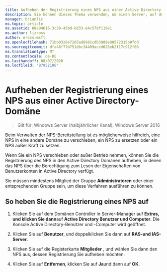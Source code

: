 ```yaml
---
title: Aufheben der Registrierung eines NPS aus einer Active Directory-Domäne
description: Sie können dieses Thema verwenden, um einen Server, auf dem der Netzwerk Richtlinien Server ausgeführt wird, in Windows Server 2016 in der NPS-Standard Domäne oder in einer anderen Domäne zu registrieren.
manager: brianlic
ms.topic: article
ms.assetid: 68a94616-3c29-45bd-bd33-e4c578f119e1
ms.author: lizross
author: eross-msft
ms.openlocfilehash: 71bb0328e7265ad6981cdb3089e80572315b0fdd
ms.sourcegitcommit: dfa48f77b751dbc34409aced628eb2f17c912f08
ms.translationtype: MT
ms.contentlocale: de-DE
ms.lasthandoff: 08/07/2020
ms.locfileid: "87952106"
---
```

# <a name="unregister-an-nps-from-an-active-directory-domain"></a>Aufheben der Registrierung eines NPS aus einer Active Directory-Domäne

>Gilt für: Windows Server (halbjährlicher Kanal), Windows Server 2016

Beim Verwalten der NPS-Bereitstellung ist es möglicherweise hilfreich, eine NPS in eine andere Domäne zu verschieben, ein NPS zu ersetzen oder ein NPS außer Kraft zu setzen.

Wenn Sie ein NPS verschieben oder außer Betrieb nehmen, können Sie die Registrierung des NPS in den Active Directory Domänen aufheben, in denen das NPS über die Berechtigung zum Lesen der Eigenschaften von Benutzerkonten in Active Directory verfügt.

Sie müssen mindestens Mitglied der Gruppe **Administratoren** oder einer entsprechenden Gruppe sein, um diese Verfahren ausführen zu können.

## <a name="to-unregister-an-nps"></a>So heben Sie die Registrierung eines NPS auf

1. Klicken Sie auf dem Domänen Controller in Server-Manager auf **Extras, und klicken Sie dann**auf **Active Directory Benutzer und Computer**. Die Konsole Active Directory-Benutzer und -Computer wird geöffnet.

2. Klicken Sie auf **Benutzer**, und doppelklicken Sie dann auf **RAS-und IAS-Server**.

3. Klicken Sie auf die Registerkarte **Mitglieder** , und wählen Sie dann den NPS aus, dessen Registrierung Sie aufheben möchten.

4. Klicken Sie auf **Entfernen**, klicken Sie auf **Ja**und dann auf **OK**.

